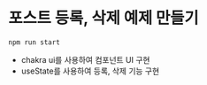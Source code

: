 # 포스트 등록, 삭제 예제 만들기

```
npm run start
```
- chakra ui를 사용하여 컴포넌트 UI 구현
- useState를 사용하여 등록, 삭제 기능 구현
